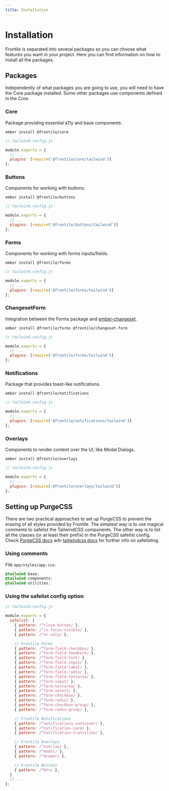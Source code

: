```yaml
---
title: Installation
---
```


# Installation

Frontile is separated into several packages so you can choose what features you
want in your project. Here you can find information on how to install all the packages.

## Packages

Independently of what packages you are going to use, you will need to have the Core
package installed. Some other packages use components defined in the Core.

### Core

Package providing essential a11y and base components.

```
ember install @frontile/core
```

```js
// tailwind.config.js

module.exports = {
  // ...
  plugins: [require('@frontile/core/tailwind')]
};
```

### Buttons

Components for working with buttons.

```
ember install @frontile/buttons
```

```js
// tailwind.config.js

module.exports = {
  // ...
  plugins: [require('@frontile/buttons/tailwind')]
};
```

### Forms

Components for working with forms inputs/fields.

```
ember install @frontile/forms
```

```js
// tailwind.config.js

module.exports = {
  // ...
  plugins: [require('@frontile/forms/tailwind')]
};
```

### ChangesetForm

Integration between the Forms package and [ember-changeset](https://github.com/poteto/ember-changeset).

```
ember install @frontile/forms @frontile/changeset-form
```

```js
// tailwind.config.js

module.exports = {
  // ...
  plugins: [require('@frontile/forms/tailwind')]
};
```

### Notifications

Package that provides toast-like notifications.

```
ember install @frontile/notifications
```

```js
// tailwind.config.js

module.exports = {
  // ...
  plugins: [require('@frontile/notifications/tailwind')]
};
```

### Overlays

Components to render content over the UI, like Modal Dialogs.

```
ember install @frontile/overlays
```

```js
// tailwind.config.js

module.exports = {
  // ...
  plugins: [require('@frontile/overlays/tailwind')]
};
```

## Setting up PurgeCSS

There are two practical approaches to set up PurgeCSS to prevent the erasing of
all styles provided by Frontile. The simplest way is to use magical comments to
safelist the TailwindCSS components. The other way is to list all the classes
(or at least their prefix) in the PurgeCSS safelist config.
Check [PurgeCSS docs](https://purgecss.com/safelisting.html) adn [tailwindcss docs](https://tailwindcss.com/docs/content-configuration#using-regular-expressions) for further info on safelisting.

### Using comments

File `app/styles/app.css`:

```css
@tailwind base;
@tailwind components;
@tailwind utilities;
```

### Using the safelist config option

```js
// tailwind.config.js

module.exports = {
  safelist: [
    { pattern: /^close-button/ },
    { pattern: /^js-focus-visible/ },
    { pattern: /^sr-only/ },

    // Frontile Forms
    { pattern: /^form-field-checkbox/ },
    { pattern: /^form-field-feedback/ },
    { pattern: /^form-field-hint/ },
    { pattern: /^form-field-input/ },
    { pattern: /^form-field-label/ },
    { pattern: /^form-field-radio/ },
    { pattern: /^form-field-textarea/ },
    { pattern: /^form-input/ },
    { pattern: /^form-textarea/ },
    { pattern: /^form-select/ },
    { pattern: /^form-checkbox/ },
    { pattern: /^form-radio/ },
    { pattern: /^form-checkbox-group/ },
    { pattern: /^form-radio-group/ },

    // Frontile Notifications
    { pattern: /^notifications-container/ },
    { pattern: /^notification-card/ },
    { pattern: /^notification-transition/ },

    // Frontile Overlays
    { pattern: /^overlay/ },
    { pattern: /^modal/ },
    { pattern: /^drawer/ },

    // Frontile Buttons
    { pattern: /^btn/ },
  }
  // ...
};

```
